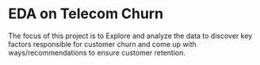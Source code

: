 # **EDA on Telecom Churn**
The focus of this project is to Explore and analyze the data to discover key factors responsible for customer churn and come up with ways/recommendations to ensure customer retention.

